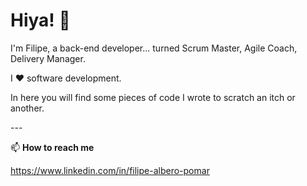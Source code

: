 # Hiya! 👋

I'm Filipe, a back-end developer... turned Scrum Master, Agile Coach, Delivery Manager.

I ♥ software development.

In here you will find some pieces of code I wrote to scratch an itch or another.

-_-_-

📫 **How to reach me**

https://www.linkedin.com/in/filipe-albero-pomar

<!--
**FilipeAlberoPomar/FilipeAlberoPomar** is a ✨ _special_ ✨ repository because its `README.md` (this file) appears on your GitHub profile.

Here are some ideas to get you started:

- 🔭 I’m currently working on ...
- 🌱 I’m currently learning ...
- 👯 I’m looking to collaborate on ...
- 🤔 I’m looking for help with ...
- 💬 Ask me about ...
- 📫 How to reach me: ...
- 😄 Pronouns: ...
- ⚡ Fun fact: ...
-->

